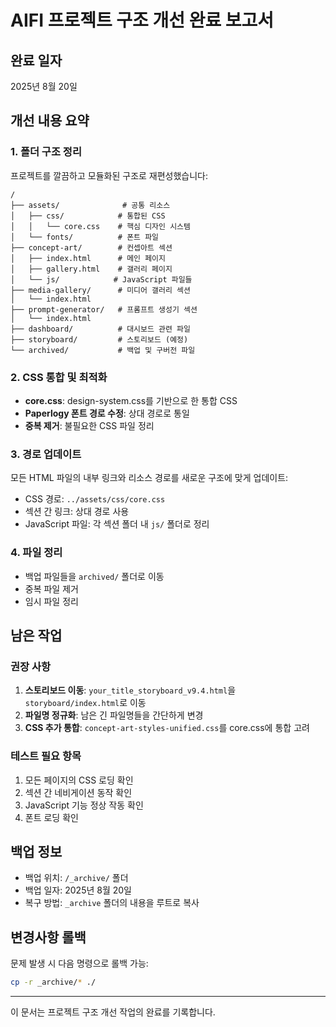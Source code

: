 # AIFI 프로젝트 구조 개선 완료 보고서

## 완료 일자
2025년 8월 20일

## 개선 내용 요약

### 1. 폴더 구조 정리
프로젝트를 깔끔하고 모듈화된 구조로 재편성했습니다:

```
/
├── assets/              # 공통 리소스
│   ├── css/            # 통합된 CSS
│   │   └── core.css    # 핵심 디자인 시스템
│   └── fonts/          # 폰트 파일
├── concept-art/        # 컨셉아트 섹션
│   ├── index.html      # 메인 페이지
│   ├── gallery.html    # 갤러리 페이지
│   └── js/            # JavaScript 파일들
├── media-gallery/      # 미디어 갤러리 섹션
│   └── index.html
├── prompt-generator/   # 프롬프트 생성기 섹션
│   └── index.html
├── dashboard/          # 대시보드 관련 파일
├── storyboard/         # 스토리보드 (예정)
└── archived/           # 백업 및 구버전 파일

```

### 2. CSS 통합 및 최적화
- **core.css**: design-system.css를 기반으로 한 통합 CSS
- **Paperlogy 폰트 경로 수정**: 상대 경로로 통일
- **중복 제거**: 불필요한 CSS 파일 정리

### 3. 경로 업데이트
모든 HTML 파일의 내부 링크와 리소스 경로를 새로운 구조에 맞게 업데이트:
- CSS 경로: `../assets/css/core.css`
- 섹션 간 링크: 상대 경로 사용
- JavaScript 파일: 각 섹션 폴더 내 `js/` 폴더로 정리

### 4. 파일 정리
- 백업 파일들을 `archived/` 폴더로 이동
- 중복 파일 제거
- 임시 파일 정리

## 남은 작업

### 권장 사항
1. **스토리보드 이동**: `your_title_storyboard_v9.4.html`을 `storyboard/index.html`로 이동
2. **파일명 정규화**: 남은 긴 파일명들을 간단하게 변경
3. **CSS 추가 통합**: `concept-art-styles-unified.css`를 core.css에 통합 고려

### 테스트 필요 항목
1. 모든 페이지의 CSS 로딩 확인
2. 섹션 간 네비게이션 동작 확인
3. JavaScript 기능 정상 작동 확인
4. 폰트 로딩 확인

## 백업 정보
- 백업 위치: `/_archive/` 폴더
- 백업 일자: 2025년 8월 20일
- 복구 방법: `_archive` 폴더의 내용을 루트로 복사

## 변경사항 롤백
문제 발생 시 다음 명령으로 롤백 가능:
```bash
cp -r _archive/* ./
```

---

이 문서는 프로젝트 구조 개선 작업의 완료를 기록합니다.